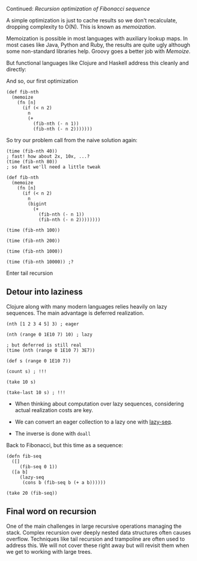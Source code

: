 Continued: _Recursion optimization of Fibonacci sequence_

A simple optimization is just to cache results so we don't recalculate, dropping complexity to O(N). This is known as _memoization_.

Memoization is possible in most languages with auxiliary lookup maps. In most cases like Java, Python and Ruby, the results are quite ugly although some non-standard libraries help. Groovy goes a better job with _Memoize_.

But functional languages like Clojure and Haskell address this cleanly and directly:

And so, our first optimization    

    (def fib-nth
      (memoize
        (fn [n]
          (if (< n 2)
            n
            (+
              (fib-nth (- n 1))
              (fib-nth (- n 2)))))))

So try our problem call from the naive solution again:

    (time (fib-nth 40))
    ; fast! how about 2x, 10x, ...?
    (time (fib-nth 80))
    ; so fast we'll need a little tweak

    (def fib-nth
      (memoize
        (fn [n]
          (if (< n 2)
            n
            (bigint
              (+
                (fib-nth (- n 1))
                (fib-nth (- n 2))))))))

    (time (fib-nth 100))

    (time (fib-nth 200))

    (time (fib-nth 1000))

    (time (fib-nth 10000)) ;?

Enter tail recursion

## Detour into laziness

Clojure along with many modern languages relies heavily on lazy sequences. The main advantage is deferred realization.

    (nth [1 2 3 4 5] 3) ; eager

    (nth (range 0 1E10 7) 10) ; lazy

    ; but deferred is still real
    (time (nth (range 0 1E10 7) 3E7))

    (def s (range 0 1E10 7))

    (count s) ; !!!

    (take 10 s)

    (take-last 10 s) ; !!!

* When thinking about computation over lazy sequences, considering actual realization costs are key.

* We can convert an eager collection to a lazy one with [lazy-seq](https://clojuredocs.org/clojure.core/lazy-seq).

* The inverse is done with `doall`

Back to Fibonacci, but this time as a sequence:

    (defn fib-seq
      ([]
         (fib-seq 0 1))
      ([a b]
         (lazy-seq
          (cons b (fib-seq b (+ a b))))))

    (take 20 (fib-seq))


## Final word on recursion

One of the main challenges in large recursive operations managing the stack. Complex recursion over deeply nested data structures often causes overflow. Techniques like tail recursion and trampoline are often used to address this. We will not cover these right away but will revisit them when we get to working with large trees.
